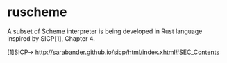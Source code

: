 # ruscheme
A subset of Scheme interpreter is being developed in Rust language inspired by SICP[1], Chapter 4.


[1]SICP-> http://sarabander.github.io/sicp/html/index.xhtml#SEC_Contents

